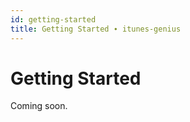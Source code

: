 ```yaml
---
id: getting-started
title: Getting Started ∙ itunes-genius
---
```


# Getting Started

Coming soon.
